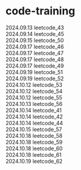 # code-training
2024.09.13 leetcode_43</br>
2024.09.14 leetcode_45</br>
2024.09.15 leetcode_50</br>
2024.09.17 leetcode_46</br>
2024.09.17 leetcode_47</br>
2024.09.17 leetcode_48</br>
2024.09.17 leetcode_49</br>
2024.09.19 leetcode_51</br>
2024.09.19 leetcode_52</br>
2024.10.12 leetcode_53</br>
2024.10.12 leetcode_54</br>
2024.10.12 leetcode_55</br>
2024.10.13 leetcode_56</br>
2024.10.14 leetcode_41</br>
2024.10.14 leetcode_42</br>
2024.10.14 leetcode_44</br>
2024.10.15 leetcode_57</br>
2024.10.18 leetcode_58</br>
2024.10.18 leetcode_59</br>
2024.10.18 leetcode_60</br>
2024.10.18 leetcode_61</br>
2024.10.19 leetcode_62</br>
